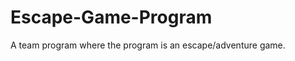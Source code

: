 Escape-Game-Program
===================

A team program where the program is an escape/adventure game.
